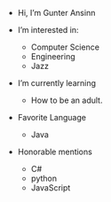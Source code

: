 - Hi, I’m Gunter Ansinn

- I’m interested in:
  - Computer Science
  - Engineering
  - Jazz

- I’m currently learning 
  - How to be an adult.

- Favorite Language
  - Java
- Honorable mentions
  - C#
  - python
  - JavaScript


<!---
Gunter-Ansinn/Gunter-Ansinn is a ✨ special ✨ repository because its `README.md` (this file) appears on your GitHub profile.
You can click the Preview link to take a look at your changes.
--->
